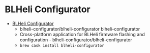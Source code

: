 # BLHeli Configurator
- [BLHeli Configurator](https://github.com/blheli-configurator/blheli-configurator)
  -  blheli-configurator/blheli-configurator blheli-configurator
  - Cross-platform application for BLHeli firmware flashing and configuration - blheli-configurator/blheli-configurator
  - `brew cask install blheli-configurator`
